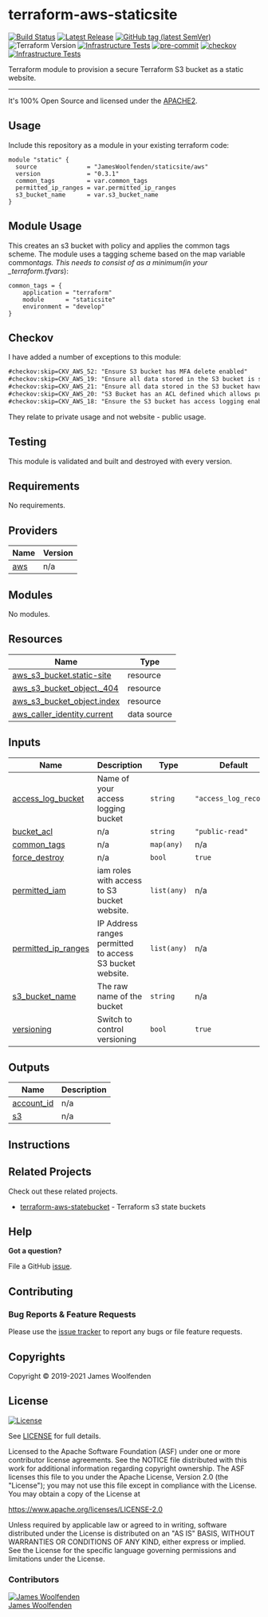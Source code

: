 # terraform-aws-staticsite

[![Build Status](https://github.com/JamesWoolfenden/terraform-aws-staticsite/workflows/Verify%20and%20Bump/badge.svg?branch=master)](https://github.com/JamesWoolfenden/terraform-aws-staticsite)
[![Latest Release](https://img.shields.io/github/release/JamesWoolfenden/terraform-aws-staticsite.svg)](https://github.com/JamesWoolfenden/terraform-aws-staticsite/releases/latest)
[![GitHub tag (latest SemVer)](https://img.shields.io/github/tag/JamesWoolfenden/terraform-aws-staticsite.svg?label=latest)](https://github.com/JamesWoolfenden/terraform-aws-staticsite/releases/latest)
![Terraform Version](https://img.shields.io/badge/tf-%3E%3D0.14.0-blue.svg)
[![Infrastructure Tests](https://www.bridgecrew.cloud/badges/github/JamesWoolfenden/terraform-aws-staticsite/cis_aws)](https://www.bridgecrew.cloud/link/badge?vcs=github&fullRepo=JamesWoolfenden%2Fterraform-aws-staticsite&benchmark=CIS+AWS+V1.2)
[![pre-commit](https://img.shields.io/badge/pre--commit-enabled-brightgreen?logo=pre-commit&logoColor=white)](https://github.com/pre-commit/pre-commit)
[![checkov](https://img.shields.io/badge/checkov-verified-brightgreen)](https://www.checkov.io/)
[![Infrastructure Tests](https://www.bridgecrew.cloud/badges/github/jameswoolfenden/terraform-aws-staticsite/general)](https://www.bridgecrew.cloud/link/badge?vcs=github&fullRepo=JamesWoolfenden%2Fterraform-aws-staticsite&benchmark=INFRASTRUCTURE+SECURITY)

Terraform module to provision a secure Terraform S3 bucket as a static website.

---

It's 100% Open Source and licensed under the [APACHE2](LICENSE).

## Usage

Include this repository as a module in your existing terraform code:

```hcl
module "static" {
  source              = "JamesWoolfenden/staticsite/aws"
  version             = "0.3.1"
  common_tags         = var.common_tags
  permitted_ip_ranges = var.permitted_ip_ranges
  s3_bucket_name      = var.s3_bucket_name
}
```

## Module Usage

This creates an s3 bucket with policy and applies the common tags scheme.
The module uses a tagging scheme based on the map variable common*tags.
This needs to consist of as a minimum(in your \_terraform.tfvars*):

```HCL
common_tags = {
    application = "terraform"
    module      = "staticsite"
    environment = "develop"
}
```

## Checkov

I have added a number of exceptions to this module:

```markdown
#checkov:skip=CKV_AWS_52: "Ensure S3 bucket has MFA delete enabled"
#checkov:skip=CKV_AWS_19: "Ensure all data stored in the S3 bucket is securely encrypted at rest"
#checkov:skip=CKV_AWS_21: "Ensure all data stored in the S3 bucket have versioning enabled"
#checkov:skip=CKV_AWS_20: "S3 Bucket has an ACL defined which allows public READ access."
#checkov:skip=CKV_AWS_18: "Ensure the S3 bucket has access logging enabled"
```

They relate to private usage and not website - public usage.

## Testing

This module is validated and built and destroyed with every version.

<!-- BEGINNING OF PRE-COMMIT-TERRAFORM DOCS HOOK -->
## Requirements

No requirements.

## Providers

| Name | Version |
|------|---------|
| <a name="provider_aws"></a> [aws](#provider\_aws) | n/a |

## Modules

No modules.

## Resources

| Name | Type |
|------|------|
| [aws_s3_bucket.static-site](https://registry.terraform.io/providers/hashicorp/aws/latest/docs/resources/s3_bucket) | resource |
| [aws_s3_bucket_object._404](https://registry.terraform.io/providers/hashicorp/aws/latest/docs/resources/s3_bucket_object) | resource |
| [aws_s3_bucket_object.index](https://registry.terraform.io/providers/hashicorp/aws/latest/docs/resources/s3_bucket_object) | resource |
| [aws_caller_identity.current](https://registry.terraform.io/providers/hashicorp/aws/latest/docs/data-sources/caller_identity) | data source |

## Inputs

| Name | Description | Type | Default | Required |
|------|-------------|------|---------|:--------:|
| <a name="input_access_log_bucket"></a> [access\_log\_bucket](#input\_access\_log\_bucket) | Name of your access logging bucket | `string` | `"access_log_record"` | no |
| <a name="input_bucket_acl"></a> [bucket\_acl](#input\_bucket\_acl) | n/a | `string` | `"public-read"` | no |
| <a name="input_common_tags"></a> [common\_tags](#input\_common\_tags) | n/a | `map(any)` | n/a | yes |
| <a name="input_force_destroy"></a> [force\_destroy](#input\_force\_destroy) | n/a | `bool` | `true` | no |
| <a name="input_permitted_iam"></a> [permitted\_iam](#input\_permitted\_iam) | iam roles with access to S3 bucket website. | `list(any)` | n/a | yes |
| <a name="input_permitted_ip_ranges"></a> [permitted\_ip\_ranges](#input\_permitted\_ip\_ranges) | IP Address ranges permitted to access S3 bucket website. | `list(any)` | n/a | yes |
| <a name="input_s3_bucket_name"></a> [s3\_bucket\_name](#input\_s3\_bucket\_name) | The raw name of the bucket | `string` | n/a | yes |
| <a name="input_versioning"></a> [versioning](#input\_versioning) | Switch to control versioning | `bool` | `true` | no |

## Outputs

| Name | Description |
|------|-------------|
| <a name="output_account_id"></a> [account\_id](#output\_account\_id) | n/a |
| <a name="output_s3"></a> [s3](#output\_s3) | n/a |
<!-- END OF PRE-COMMIT-TERRAFORM DOCS HOOK -->

## Instructions

## Related Projects

Check out these related projects.

- [terraform-aws-statebucket](https://github.com/jameswoolfenden/terraform-aws-statebucket) - Terraform s3 state buckets

## Help

**Got a question?**

File a GitHub [issue](https://github.com/JamesWoolfenden/terraform-aws-staticsite/issues).

## Contributing

### Bug Reports & Feature Requests

Please use the [issue tracker](https://github.com/JamesWoolfenden/terraform-aws-staticsite/issues) to report any bugs or file feature requests.

## Copyrights

Copyright © 2019-2021 James Woolfenden

## License

[![License](https://img.shields.io/badge/License-Apache%202.0-blue.svg)](https://opensource.org/licenses/Apache-2.0)

See [LICENSE](LICENSE) for full details.

Licensed to the Apache Software Foundation (ASF) under one
or more contributor license agreements. See the NOTICE file
distributed with this work for additional information
regarding copyright ownership. The ASF licenses this file
to you under the Apache License, Version 2.0 (the
"License"); you may not use this file except in compliance
with the License. You may obtain a copy of the License at

<https://www.apache.org/licenses/LICENSE-2.0>

Unless required by applicable law or agreed to in writing,
software distributed under the License is distributed on an
"AS IS" BASIS, WITHOUT WARRANTIES OR CONDITIONS OF ANY
KIND, either express or implied. See the License for the
specific language governing permissions and limitations
under the License.

### Contributors

[![James Woolfenden][jameswoolfenden_avatar]][jameswoolfenden_homepage]<br/>[James Woolfenden][jameswoolfenden_homepage]

[jameswoolfenden_homepage]: https://github.com/jameswoolfenden
[jameswoolfenden_avatar]: https://github.com/jameswoolfenden.png?size=150
[github]: https://github.com/jameswoolfenden
[linkedin]: https://www.linkedin.com/in/jameswoolfenden/
[twitter]: https://twitter.com/JimWoolfenden
[share_twitter]: https://twitter.com/intent/tweet/?text=terraform-aws-staticsite&url=https://github.com/JamesWoolfenden/terraform-aws-staticsite
[share_linkedin]: https://www.linkedin.com/shareArticle?mini=true&title=terraform-aws-staticsite&url=https://github.com/JamesWoolfenden/terraform-aws-staticsite
[share_reddit]: https://reddit.com/submit/?url=https://github.com/JamesWoolfenden/terraform-aws-staticsite
[share_facebook]: https://facebook.com/sharer/sharer.php?u=https://github.com/JamesWoolfenden/terraform-aws-staticsite
[share_email]: mailto:?subject=terraform-aws-staticsite&body=https://github.com/JamesWoolfenden/terraform-aws-staticsite
